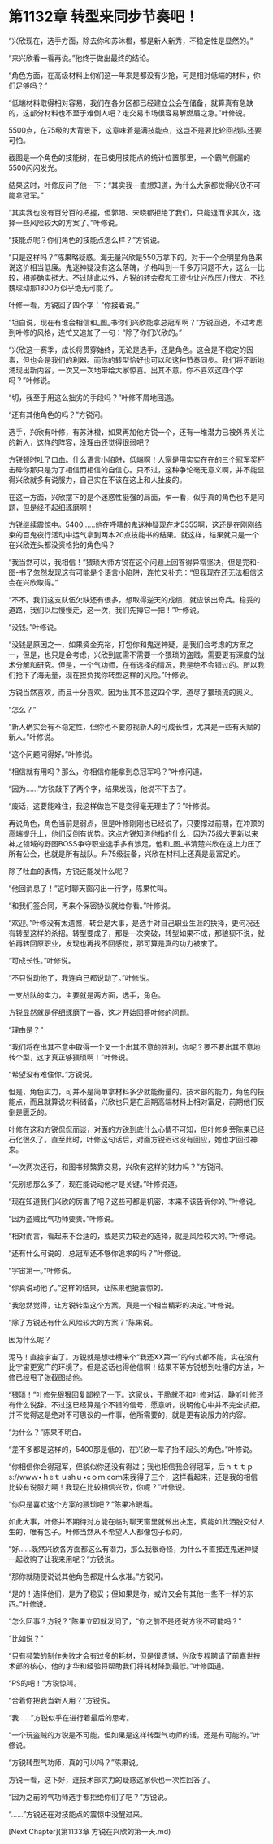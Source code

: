 # 第1132章 转型来同步节奏吧！

“兴欣现在，选手方面，除去你和苏沐橙，都是新人新秀，不稳定性是显然的。”

“来兴欣看一看再说。”他终于做出最终的结论。

“角色方面，在高级材料上你们这一年来是都没有少抢，可是相对低端的材料，你们足够吗？”

“低端材料取得相对容易，我们在各分区都已经建立公会在储备，就算真有急缺的，这部分材料也不至于难倒人吧？走交易市场很容易解燃眉之急。”叶修说。

5500点，在75级的大背景下，这意味着是满技能点，这岂不是要比轮回战队还要可怕。

截图是一个角色的技能树，在已使用技能点的统计位置那里，一个霸气侧漏的5500闪闪发光。

结果这时，叶修反问了他一下：“其实我一直想知道，为什么大家都觉得兴欣不可能拿冠军。”

“其实我也没有百分百的把握，但郭阳、宋晓都拒绝了我们，只能退而求其次，选择一些风险较大的方案了。”叶修说。

“技能点呢？你们角色的技能点怎么样？”方锐说。

“只是这样吗？”陈果略疑惑。海无量兴欣是550万拿下的，对于一个全明星角色来说这价相当低廉。鬼迷神疑没有这么落魄，价格叫到一千多万问题不大，这么一比较，相差确实挺大。不过除此以外，方锐的转会费和工资也让兴欣压力很大，不找魏琛动那1800万似乎绝无可能了。

叶修一看，方锐回了四个字：“你接着说。”

“坦白说，现在有谁会相信和_图_书你们兴欣能拿总冠军啊？”方锐回道，不过考虑到叶修的风格，连忙又追加了一句：“除了你们兴欣的。”

“兴欣这一赛季，成长将贯穿始终，无论是选手，还是角色。这会是不稳定的因素，但也会是我们的利器。而你的转型恰好也可以和这种节奏同步。我们将不断地涌现出新内容，一次又一次地带给大家惊喜。出其不意，你不喜欢这四个字吗？”叶修说。

“切，我至于用这么拙劣的手段吗？”叶修不屑地回道。

“还有其他角色的吗？”方锐问。

选手，兴欣有叶修，有苏沐橙，如果再加他方锐一个，还有一堆潜力已被外界关注的新人，这样的阵容，没理由还觉得很弱吧？

方锐顿时吐了口血。什么语言小陷阱，低端啊！人家是用实实在在的三个冠军奖杯击碎你那只是为了相信而相信的自信心。只不过，这种争论毫无意义啊，并不能显得兴欣就多有说服力，自己实在不该在这上和人扯皮的。

在这一方面，兴欣摆下的是个迷惑性挺强的局面，乍一看，似乎真的角色也不是问题，但是经不起细琢磨啊！

方锐继续震惊中。5400……他在呼啸的鬼迷神疑现在才5355啊，这还是在刚刚结束的百鬼夜行活动中运气拿到两本20点技能书的结果。就这样，结果就只是一个在兴欣连头都没资格抬的角色吗？

“我当然可以，我相信！”猥琐大师方锐在这个问题上回答得异常坚决，但是完和-图-书了忽然发现这有可能是个语言小陷阱，连忙又补充：“但我现在还无法相信这会在兴欣取得。”

“不不。我们这支队伍欠缺还有很多，想取得逆天的成绩，就应该出奇兵。稳妥的道路，我们以后慢慢走，这一次，我们先搏它一把！”叶修说。

“没钱。”叶修说。

“没钱是原因之一，如果资金充裕，打包你和鬼迷神疑，是我们会考虑的方案之一，但是，也只是会考虑，兴欣到底需不需要一个猥琐的盗贼，需要更有深度的战术分解和研究。但是，一个气功师，在有选择的情况，我是绝不会错过的。所以我们抢下了海无量，现在担负找你转型这样的风险。”叶修说。

方锐当然喜欢，而且十分喜欢。因为出其不意这四个字，道尽了猥琐流的奥义。

“怎么？”

“新人确实会有不稳定性，但你也不要忽视新人的可成长性，尤其是一些有天赋的新人。”叶修说。

“这个问题问得好。”叶修说。

“相信就有用吗？那么，你相信你能拿到总冠军吗？”叶修问道。

“因为……”方锐敲下了两个字，结果发现，他说不下去了。

“废话，这要能难住，我这样做岂不是变得毫无理由了？”叶修说。

再说角色，角色当前是弱点，但是叶修刚刚也已经说了，只要撑过前期，在冲顶的高端提升上，他们反倒有优势。这点方锐知道他指的什么，因为75级大更新以来神之领域的野图BOSS争夺职业选手多有涉足，他和_图_书清楚兴欣在这上力压了所有公会，也就是所有战队。升75级装备，兴欣在材料上还真是最富足的。

除了吐血的表情，方锐还能发什么呢？

“他回消息了！”这时聊天窗闪出一行字，陈果忙叫。

“和我们签合同，再来个保密协议就给你看。”叶修说。

“欢迎。”叶修没有太遗憾，转会是大事，是选手对自己职业生涯的抉择，更何况还有转型这样的杀招。转型要成了，那是一次突破，转型如果不成，那狼狈不说，就怕再转回原职业，发现也再找不回感觉，那可算是真的功力被废了。

“可成长性。”叶修说。

“不只说动他了，我连自己都说动了。”叶修说。

一支战队的实力，主要就是两方面，选手，角色。

方锐显然就是仔细琢磨了一番，这才开始回答叶修的问题。

“理由是？”

“我们将在出其不意中取得一个又一个出其不意的胜利，你呢？要不要出其不意地转个型，这才真正够猥琐啊！”叶修说。

“希望没有难住你。”方锐说。

但是，角色实力，可并不是简单拿材料多少就能衡量的。技术部的能力，角色的技能点，而且就算说材料储备，兴欣也只是在后期高端材料上相对富足，前期他们反倒是匮乏的。

叶修在这和方锐侃侃而谈，对面的方锐到底什么心情不可知，但叶修身旁陈果已经石化很久了。直至此时，叶修这句话后，对面方锐迟迟没有回应，她也才回过神来。

“一次两次还行，和图书频繁靠交易，兴欣有这样的财力吗？”方锐问。

“先别想那么多了，现在能说动他才是关键。”叶修说道。

“现在知道我们兴欣的厉害了吧？这些可都是机密，本来不该告诉你的。”叶修说。

“因为盗贼比气功师要贵。”叶修说。

“相对而言，看起来不合适的，或是实力较逊的选择，就是风险较大的。”叶修说。

“还有什么可说的，总冠军还不够你追求的吗？”叶修说。

“宇宙第一。”叶修说。

“你真说动他了。”这样的结果，让陈果也挺震惊的。

“我忽然觉得，让方锐转型这个方案，真是一个相当精彩的决定。”叶修说。

“除了方锐还有什么风险较大的方案？”陈果说。

因为什么呢？

泥马！直接宇宙了。方锐就是想吐槽来个“我还XX第一”的句式都不能，实在没有比宇宙更宽广的环境了。但是这话也得他信啊！结果不等方锐想到吐槽的方法，叶修已经甩了张截图给他。

“猥琐！”叶修先狠狠回复鄙视了一下。这家伙，干脆就不和叶修对话，静听叶修还有什么说辞。不过这已经算是个不错的信号，愿意听，说明他心中并不完全抗拒，并不觉得这是绝对不可思议的一件事，他所需要的，就是更有说服力的内容。

“为什么？”陈果不明白。

“差不多都是这样的，5400那是低的，在兴欣一辈子抬不起头的角色。”叶修说。

“你相信你会得冠军，但貌似你还没有得过；我也相信我会得冠军，后ｈｔｔｐs://wwｗ•ｈeｔｕshｕ•cｏｍ.coｍ来我得了三个，这样看起来，还是我的相信比较有说服力啊！我现在比较相信兴欣，你呢？”叶修说。

“你只是喜欢这个方案的猥琐吧？”陈果冷眼看。

如此大事，叶修并不期待对方能在临时聊天窗里就做出决定，真能如此洒脱交付人生的，唯有包子。叶修当然从不希望人人都像包子似的。

“好……既然兴欣各方面都这么有潜力，那么我很奇怪，为什么不直接连鬼迷神疑一起收购了让我来用呢？”方锐说。

“那你就随便说说其他角色都是什么水准。”方锐问。

“是的！选择他们，是为了稳妥；但如果是你，或许又会有其他一些不一样的东西。”叶修说。

“怎么回事？方锐？”陈果立即就发问了，“你之前不是还说方锐不可能吗？”

“比如说？”

“只有频繁的制作失败才会有过多的耗材，但是很遗憾，兴欣专程聘请了前嘉世技术部的核心，他的才华和经验将帮助我们将耗材降到最低。”叶修回道。

“PS的吧！”方锐惊叫。

“合着你把我当新人用？”方锐说。

“我……”方锐似乎在进行着最后的思考。

“一个玩盗贼的方锐是不可能，但如果是这样转型气功师的话，还是有可能的。”叶修说。

“方锐转型气功师，真的可以吗？”陈果说。

方锐一看，这下好，连技术部实力的疑惑这家伙也一次性回答了。

“因为之前的气功师选手都拒绝你们了吧？”方锐说。

“……”方锐还在对技能点的震惊中没醒过来。



[Next Chapter](第1133章 方锐在兴欣的第一天.md)
